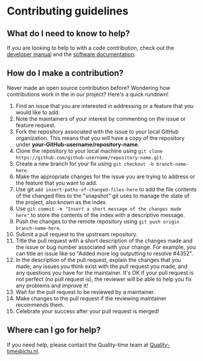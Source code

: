 # Contributing guidelines

## What do I need to know to help?

If you are looking to help to with a code contribution, check out the [developer manual](https://quality-time.readthedocs.io/en/latest/development.html) and the [software documentation](https://quality-time.readthedocs.io/en/latest/software.html).

## How do I make a contribution?

Never made an open source contribution before? Wondering how contributions work in the in our project? Here's a quick rundown!

1. Find an issue that you are interested in addressing or a feature that you would like to add.
2. Note the maintainers of your interest by commenting on the issue or feature request.
3. Fork the repository associated with the issue to your local GitHub organization. This means that you will have a copy of the repository under **your-GitHub-username/repository-name**.
4. Clone the repository to your local machine using `git clone https://github.com/github-username/repository-name.git`.
5. Create a new branch for your fix using `git checkout -b branch-name-here`.
6. Make the appropriate changes for the issue you are trying to address or the feature that you want to add.
7. Use git `add insert-paths-of-changed-files-here` to add the file contents of the changed files to the "snapshot" git uses to manage the state of the project, also known as the index.
8. Use `git commit -m "Insert a short message of the changes made here"` to store the contents of the index with a descriptive message.
9. Push the changes to the remote repository using `git push origin branch-name-here`.
10. Submit a pull request to the upstream repository.
11. Title the pull request with a short description of the changes made and the issue or bug number associated with your change. For example, you can title an issue like so "Added more log outputting to resolve #4352".
12. In the description of the pull request, explain the changes that you made, any issues you think exist with the pull request you made, and any questions you have for the maintainer. It's OK if your pull request is not perfect (no pull request is), the reviewer will be able to help you fix any problems and improve it!
13. Wait for the pull request to be reviewed by a maintainer.
14. Make changes to the pull request if the reviewing maintainer recommends them.
15. Celebrate your success after your pull request is merged!

## Where can I go for help?

If you need help, please contact the Quality-time team at Quality-time@ictu.nl.
